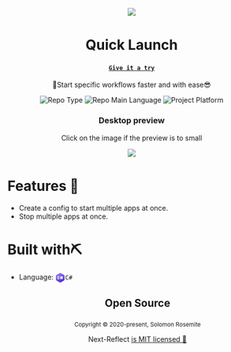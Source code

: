 <p align="center">
<img src="https://github.com/SolomonRosemite/WPF-QuickLaunch/assets/60587271/92598d8e-4745-4ef0-ae1c-134b0abe4211" width="80">
  <h1 align="center">Quick Launch</h1>
  <h4 align="center"><a href="https://github.com/SolomonRosemite/WPF-QuickLaunch/releases/"><code>Give it a try</code></a></h4>
  <p align="center">🚀Start specific workflows faster and with ease😎</p>
  <p align="center">
    <img src="https://img.shields.io/badge/type-project-orange?style=flat-square" alt="Repo Type" />
    <img src="https://img.shields.io/badge/language-csharp-brightgreen?style=flat-square" alt="Repo Main Language" />
    <img src="https://img.shields.io/badge/platform-windows-blue?style=flat-square" alt="Project Platform" />
  </p>

<p align="center"><h3 align="center">Desktop preview</h3></p>
<p align="center">Click on the image if the preview is to small</p>
<p align="center"> 
  <img src="https://github.com/SolomonRosemite/WPF-QuickLaunch/assets/60587271/0390934b-2e35-484c-83c7-f0d2c91068b5" />
</p>


# Features 📖
- Create a config to start multiple apps at once.
- Stop multiple apps at once.

# Built with⛏️

- Language:
<code><img height="20" align="top" src="https://raw.githubusercontent.com/github/explore/80688e429a7d4ef2fca1e82350fe8e3517d3494d/topics/csharp/csharp.png">C#</code>

  <h2 align="center">
    Open Source
  </h2>
  <p align="center">
    <sub>Copyright © 2020-present, Solomon Rosemite</sub>
  </p>
  <p align="center">Next-Reflect <a href="https://github.com/SolomonRosemite/Next-Reflect/blob/master/LICENSE">is MIT licensed 💖</a>
  </p>
</p>
